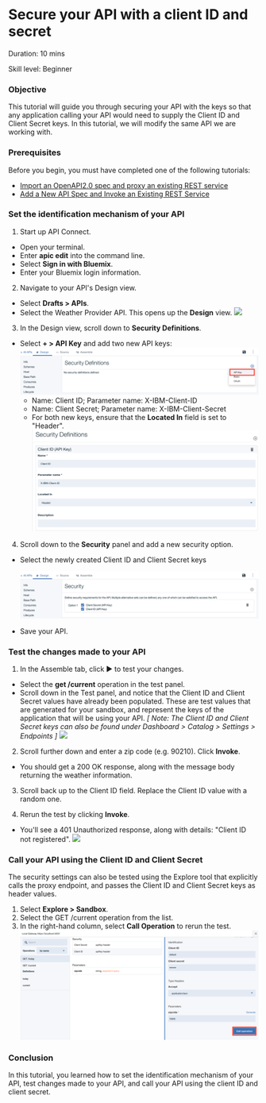 # Secure your API with a client ID and secret


Duration: 10 mins

Skill level: Beginner


### Objective

This tutorial will guide you through securing your API with the keys so that any application calling your API would need to supply the Client ID and Client Secret keys. In this tutorial, we will modify the same API we are working with.

### Prerequisites
Before you begin, you must have completed one of the following tutorials:
- [Import an OpenAPI2.0 spec and proxy an existing REST service](https://github.com/ibm-apiconnect/getting-started/blob/master/toolkit/1a-import)
- [Add a New API Spec and Invoke an Existing REST Service](https://github.com/ibm-apiconnect/getting-started/blob/master/toolkit/1b)

### Set the identification mechanism of your API

1. Start up API Connect. 
- Open your terminal.
- Enter **apic edit** into the command line.
- Select **Sign in with Bluemix**.
- Enter your Bluemix login information.

2. Navigate to your API's Design view.
- Select **Drafts > APIs**.
- Select the Weather Provider API. This opens up the **Design** view.
    ![](images/1_goto_drafts_api.png)  

3. In the Design view, scroll down to **Security Definitions**.
- Select **+ > API Key** and add two new API keys:
    ![](pictures/1b.png) 
   - Name: Client ID; Parameter name: X-IBM-Client-ID
   - Name: Client Secret; Parameter name: X-IBM-Client-Secret
   - For both new keys, ensure that the **Located In** field is set to "Header".
    ![](pictures/2a.png)   


4. Scroll down to the **Security** panel and add a new security option.
- Select the newly created Client ID and Client Secret keys
    
    ![](pictures/3a.png) 
    
- Save your API. 

### Test the changes made to your API

1. In the Assemble tab, click ► to test your changes.
- Select the **get /current** operation in the test panel.
- Scroll down in the Test panel, and notice that the Client ID and Client Secret values have already been populated. These are test values that are generated for your sandbox, and represent the keys of the application that will be using your API.
    _[ Note: The Client ID and Client Secret keys can also be found under  Dashboard > Catalog > Settings > Endpoints ]_
    ![](images/test_api_keys_1.png)

2. Scroll further down and enter a zip code (e.g. 90210). Click **Invoke**.
- You should get a 200 OK response, along with the message body returning the weather information.

3. Scroll back up to the Client ID field. Replace the Client ID value with a random one.

4. Rerun the test by clicking **Invoke**.
- You'll see a 401 Unauthorized response, along with details: "Client ID not registered".
    ![](images/test_api_keys_3.png)

### Call your API using the Client ID and Client Secret

The security settings can also be tested using the Explore tool that explicitly calls the proxy endpoint, and passes the Client ID and Client Secret keys as header values.

1. Select **Explore > Sandbox**.
2. Select the GET /current operation from the list.
3. In the right-hand column, select **Call Operation** to rerun the test.
    ![](pictures/4.png)

### Conclusion
In this tutorial, you learned how to set the identification mechanism of your API, test changes made to your API, and call your API using the client ID and client secret. 
